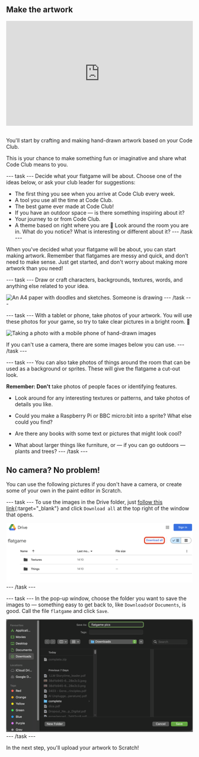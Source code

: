 ## Make the artwork

<html>
<div style="position: relative; overflow: hidden; padding-top: 56.25%;">
<iframe style="position: absolute; top: 0; left: 0; right: 0; width: 100%; height: 100%; border: none;" src="https://www.youtube.com/embed/D0fkT2GK1ao?rel=0&cc_load_policy=1" allowfullscreen allow="accelerometer; autoplay; clipboard-write; encrypted-media; gyroscope; picture-in-picture; web-share">
</iframe>
</div><br>
</html>

You'll start by crafting and making hand-drawn artwork based on your Code Club.

This is your chance to make something fun or imaginative and share what Code Club means to you.


--- task ---
Decide what your flatgame will be about. Choose one of the ideas below, or ask your club leader for suggestions:

- The first thing you see when you arrive at Code Club every week.
- A tool you use all the time at Code Club.
- The best game ever made at Code Club!
- If you have an outdoor space — is there something inspiring about it? 
- Your journey to or from Code Club.
- A theme based on right where you are 👀 Look around the room you are in. What do you notice? What is interesting or different about it? 
--- /task ---

When you've decided what your flatgame will be about, you can start making artwork. Remember that flatgames are messy and quick, and don’t need to make sense. Just get started, and don't worry about making more artwork than you need!

--- task ---
Draw or craft characters, backgrounds, textures, words, and anything else related to your idea. 

![An A4 paper with doodles and sketches. Someone is drawing](images/drawing.png)
--- /task ---

--- task ---
With a tablet or phone, take photos of your artwork. You will use these photos for your game, so try to take clear pictures in a bright room. 📸

![Taking a photo with a mobile phone of hand-drawn images](images/photo.png)

If you can't use a camera, there are some images below you can use.
--- /task ---

--- task ---
You can also take photos of things around the room that can be used as a background or sprites. These will give the flatgame a cut-out look.

**Remember: Don't** take photos of people faces or identifying features.

- Look around for any interesting textures or patterns, and take photos of details you like. 

- Could you make a Raspberry Pi or BBC micro:bit into a sprite? What else could you find?

- Are there any books with some text or pictures that might look cool?

- What about larger things like furniture, or — if you can go outdoors — plants and trees?
--- /task ---

## No camera? No problem!

You can use the following pictures if you don't have a camera, or create some of your own in the paint editor in Scratch.

--- task ---
To use the images in the Drive folder, just [follow this link](https://drive.google.com/drive/folders/1zZ06mkskqer21uXyxuO8Hht9szpn9cYc){:target="_blank"} and click `Download all` at the top right of the window that opens.

![Google Drive folder named 'flatgame' with two subfolders, 'Textures' and 'Things', and a 'Download all' button.](images/downloadall.png)
--- /task ---

--- task ---
In the pop-up window, choose the folder you want to save the images to — something easy to get back to, like `Downloads`or `Documents`, is good. Call the file `flatgame` and click `Save`.

![Save dialogue window on macOS showing the filename 'grass' being entered, with the Downloads folder selected as the destination.](images/popupsave.png)
--- /task ---

In the next step, you'll upload your artwork to Scratch!
